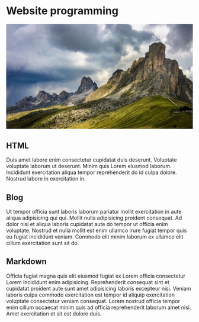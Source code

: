# Website programming

![Mountain](.\10.jpg)

## HTML

Duis amet labore enim consectetur cupidatat duis deserunt. Voluptate voluptate laborum ut deserunt. Minim quis Lorem eiusmod laborum. Incididunt exercitation aliqua tempor reprehenderit do id culpa dolore. Nostrud labore in exercitation in.

## Blog

Ut tempor officia sunt laboris laborum pariatur mollit exercitation in aute aliqua adipisicing qui qui. Mollit nulla adipisicing proident consequat. Ad dolor nisi et aliqua laboris cupidatat aute do tempor ut officia enim voluptate. Nostrud et nulla mollit est enim ullamco irure fugiat tempor quis eu fugiat incididunt veniam. Commodo elit minim laborum ex ullamco elit cillum exercitation sunt sit do.

## Markdown

Officia fugiat magna quis elit eiusmod fugiat ex Lorem officia consectetur Lorem incididunt enim adipisicing. Reprehenderit consequat sint et cupidatat proident aute sunt amet adipisicing laboris excepteur nisi. Veniam laboris culpa commodo exercitation est tempor id aliquip exercitation voluptate consectetur veniam consequat. Lorem nostrud officia tempor enim cillum occaecat minim quis ad officia reprehenderit laborum amet nisi. Amet exercitation et sit est dolore duis.